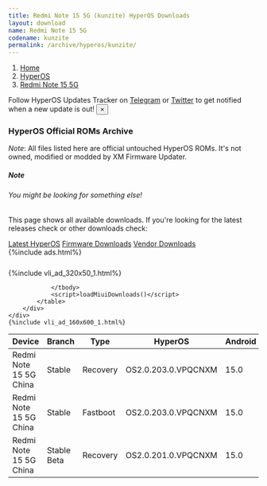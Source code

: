 ```yaml
---
title: Redmi Note 15 5G (kunzite) HyperOS Downloads
layout: download
name: Redmi Note 15 5G
codename: kunzite
permalink: /archive/hyperos/kunzite/
---
```

<nav aria-label="breadcrumb">
    <ol class="breadcrumb">
        <li class="breadcrumb-item"><a href="/">Home</a></li>
        <li class="breadcrumb-item"><a href="/hyperos/">HyperOS</a></li>
        <li class="breadcrumb-item active" aria-current="page"><a href="/hyperos/kunzite/">Redmi Note 15 5G</a></li>
    </ol>
</nav>
<div class="alert alert-primary alert-dismissible fade show" role="alert">
    Follow HyperOS Updates Tracker on <a href="https://t.me/MIUIUpdatesTracker" class="alert-link">Telegram</a>
     or <a href="https://twitter.com/MiFwUpdater" class="alert-link">Twitter</a> to get notified when a new update is out!
    <button type="button" class="close" data-dismiss="alert" aria-label="Close">
        <span aria-hidden="true">&times;</span>
    </button>
</div>

### HyperOS Official ROMs Archive
*Note*: All files listed here are official untouched HyperOS ROMs. It's not owned, modified or modded by XM Firmware Updater.
<div class="card">
  <div class="card-body">
    <h5 class="card-title">Note</h5>
    <h6 class="card-subtitle mb-2 text-muted">You might be looking for something else!</h6>
    <p class="card-text">This page shows all available downloads.
     If you're looking for the latest releases check or other downloads check:</p>
    <a href="/hyperos/kunzite/" class="card-link">Latest HyperOS</a>
    <a href="/firmware/kunzite/" class="card-link">Firmware Downloads</a>
    <a href="/vendor/kunzite/" class="card-link">Vendor Downloads</a>
  </div>
</div>
{%include ads.html%}
<div class="row justify-content-center">
    <div class="col-10">
        <div class="table-responsive-md" style="margin-top: 25px;">
            {%include vli_ad_320x50_1.html%}
            <table id="miui" class="display dt-responsive nowrap compact table table-striped table-hover table-sm">
                <thead class="thead-dark">
                    <tr>
                        <th data-ref="device">Device</th>
                        <th data-ref="branch">Branch</th>
                        <th data-ref="type">Type</th>
                        <th data-ref="miui">HyperOS</th>
                        <th data-ref="android">Android</th>
                        <th data-ref="size">Size</th>
                        <th data-ref="size">Date</th>
                        <th data-ref="link">Link</th>
                    </tr>
                </thead>
                <tbody>
                <tr><td>Redmi Note 15 5G China</td><td>Stable</td><td>Recovery</td><td>OS2.0.203.0.VPQCNXM</td><td>15.0</td><td>5.4 GB</td><td>2025-08-21</td><td><a href="/hyperos/kunzite/stable/OS2.0.203.0.VPQCNXM/">Download</a></td></tr>
<tr><td>Redmi Note 15 5G China</td><td>Stable</td><td>Fastboot</td><td>OS2.0.203.0.VPQCNXM</td><td>15.0</td><td>7.7 GB</td><td>2025-08-18</td><td><a href="/hyperos/kunzite/stable/OS2.0.203.0.VPQCNXM/">Download</a></td></tr>
<tr><td>Redmi Note 15 5G China</td><td>Stable Beta</td><td>Recovery</td><td>OS2.0.201.0.VPQCNXM</td><td>15.0</td><td>5.4 GB</td><td>None</td><td><a href="/hyperos/kunzite/stable beta/OS2.0.201.0.VPQCNXM/">Download</a></td></tr>

                </tbody>
                <script>loadMiuiDownloads()</script>
            </table>
        </div>
    </div>
    {%include vli_ad_160x600_1.html%}
</div>
